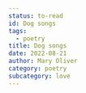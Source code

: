 ```yaml
---
status: to-read
id: Dog songs
tags:
  - poetry
title: Dog songs
date: 2022-08-21
author: Mary Oliver
category: poetry
subcategory: love
---
```

